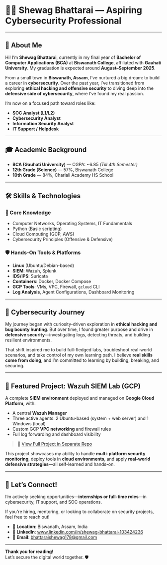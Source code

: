 # 👨‍💻 Shewag Bhattarai — Aspiring Cybersecurity Professional

---

## 🚀 About Me

Hi! I’m **Shewag Bhattarai**, currently in my final year of **Bachelor of Computer Applications (BCA)** at **Biswanath College**, affiliated with **Gauhati University**. My graduation is expected around **August–September 2025**.

From a small town in **Biswanath, Assam**, I’ve nurtured a big dream: to build a career in **cybersecurity**. Over the past year, I’ve transitioned from exploring **ethical hacking and offensive security** to diving deep into the **defensive side of cybersecurity**, where I’ve found my real passion.

I’m now on a focused path toward roles like:

- **SOC Analyst (L1/L2)**
- **Cybersecurity Analyst**
- **Information Security Analyst**
- **IT Support / Helpdesk**

---

## 🎓 Academic Background

- **BCA (Gauhati University)** — CGPA: ~6.85 *(Till 4th Semester)*
- **12th Grade (Science)** — 57%, Biswanath College
- **10th Grade** — 84%, Chariali Academy HS School

---

## 🛠️ Skills & Technologies

### 🧠 Core Knowledge
- Computer Networks, Operating Systems, IT Fundamentals
- Python (Basic scripting)
- Cloud Computing (GCP, AWS)
- Cybersecurity Principles (Offensive & Defensive)

### 🛡️ Hands-On Tools & Platforms
- **Linux** (Ubuntu/Debian-based)
- **SIEM**: Wazuh, Splunk
- **IDS/IPS**: Suricata
- **Containers**: Docker, Docker Compose
- **GCP Tools**: VMs, VPC, Firewall, `gcloud` CLI
- **Log Analysis**, Agent Configurations, Dashboard Monitoring

---

## 🔐 Cybersecurity Journey

My journey began with curiosity-driven exploration in **ethical hacking and bug bounty hunting**. But over time, I found greater purpose and drive in **defensive security**—investigating logs, detecting threats, and building resilient environments.

That shift inspired me to build full-fledged labs, troubleshoot real-world scenarios, and take control of my own learning path. I believe **real skills come from doing**, and I’m committed to learning by building, breaking, and securing.

---

## 💼 Featured Project: Wazuh SIEM Lab (GCP)

A complete **SIEM environment** deployed and managed on **Google Cloud Platform**, with:
- A central **Wazuh Manager**
- Three active agents: 2 Ubuntu-based (system + web server) and 1 Windows (local)
- Custom GCP **VPC networking** and firewall rules
- Full log forwarding and dashboard visibility

> 📌 [View Full Project in Separate Repo](#)

This project showcases my ability to handle **multi-platform security monitoring**, deploy tools in **cloud environments**, and apply **real-world defensive strategies**—all self-learned and hands-on.

---

## 🤝 Let’s Connect!

I’m actively seeking opportunities—**internships or full-time roles**—in cybersecurity, IT support, and SOC operations.

If you're hiring, mentoring, or looking to collaborate on security projects, feel free to reach out!

- 📍 **Location**: Biswanath, Assam, India  
- 🔗 **LinkedIn**: www.linkedin.com/in/shewag-bhattarai-103424236
- 📧 **Email**: bhattaraishewag178@gmail.com 

---

**Thank you for reading!**  
Let’s secure the digital world together. 🛡️

